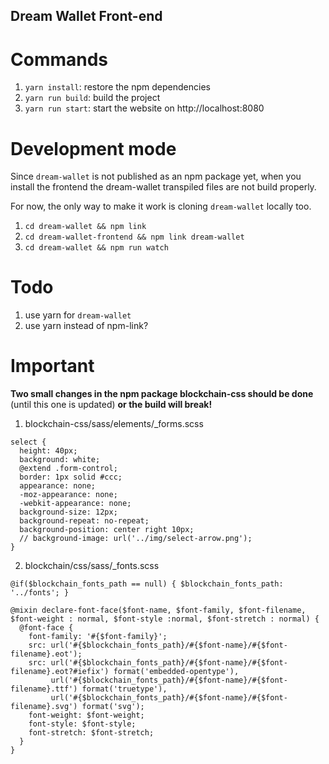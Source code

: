 ## Dream Wallet Front-end

# Commands

1. `yarn install`: restore the npm dependencies
2. `yarn run build`: build the project
3. `yarn run start`: start the website on http://localhost:8080

# Development mode

Since `dream-wallet` is not published as an npm package yet, when you install the frontend the dream-wallet transpiled files are not build properly.

For now, the only way to make it work is cloning `dream-wallet` locally too.

1. `cd dream-wallet && npm link`
2. `cd dream-wallet-frontend && npm link dream-wallet`
3. `cd dream-wallet && npm run watch`

# Todo

1. use yarn for `dream-wallet`
2. use yarn instead of npm-link?

# Important

**Two small changes in the npm package blockchain-css should be done** (until this one is updated) **or the build will break!**

1. blockchain-css/sass/elements/_forms.scss

```
select {
  height: 40px;
  background: white;
  @extend .form-control;
  border: 1px solid #ccc;
  appearance: none;
  -moz-appearance: none;
  -webkit-appearance: none;
  background-size: 12px;
  background-repeat: no-repeat;
  background-position: center right 10px;
  // background-image: url('../img/select-arrow.png');
}
```

2. blockchain/css/sass/_fonts.scss

```
@if($blockchain_fonts_path == null) { $blockchain_fonts_path: '../fonts'; }

@mixin declare-font-face($font-name, $font-family, $font-filename, $font-weight : normal, $font-style :normal, $font-stretch : normal) {
  @font-face {
    font-family: '#{$font-family}';
    src: url('#{$blockchain_fonts_path}/#{$font-name}/#{$font-filename}.eot');
    src: url('#{$blockchain_fonts_path}/#{$font-name}/#{$font-filename}.eot?#iefix') format('embedded-opentype'),
         url('#{$blockchain_fonts_path}/#{$font-name}/#{$font-filename}.ttf') format('truetype'),
         url('#{$blockchain_fonts_path}/#{$font-name}/#{$font-filename}.svg') format('svg');
    font-weight: $font-weight;
    font-style: $font-style;
    font-stretch: $font-stretch;
  }
}
```
